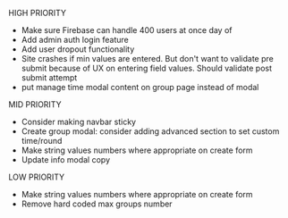 HIGH PRIORITY

- Make sure Firebase can handle 400 users at once day of
- Add admin auth login feature
- Add user dropout functionality
- Site crashes if min values are entered. But don't want to validate pre submit
  because of UX on entering field values. Should validate post submit attempt
- put manage time modal content on group page instead of modal

MID PRIORITY

- Consider making navbar sticky
- Create group modal: consider adding advanced section to set custom time/round
- Make string values numbers where appropriate on create form
- Update info modal copy

LOW PRIORITY

- Make string values numbers where appropriate on create form
- Remove hard coded max groups number
